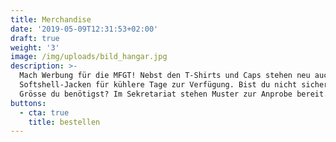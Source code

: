 ```yaml
---
title: Merchandise
date: '2019-05-09T12:31:53+02:00'
draft: true
weight: '3'
image: /img/uploads/bild_hangar.jpg
description: >-
  Mach Werbung für die MFGT! Nebst den T-Shirts und Caps stehen neu auch
  Softshell-Jacken für kühlere Tage zur Verfügung. Bist du nicht sicher, welche
  Grösse du benötigst? Im Sekretariat stehen Muster zur Anprobe bereit.
buttons:
  - cta: true
    title: bestellen
---
```


